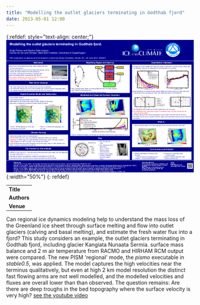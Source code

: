 ```yaml
---
title: "Modelling the outlet glaciers terminating in Godthab fjord"
date: 2013-05-01 12:00
---
```


{:refdef: style="text-align: center;"}
![](/img/applications/fitzner2012poster.png){:width="50%"}
{: refdef}


||
|-
| **Title** | [Modelling the outlet glaciers terminating in Godthab fjord](http://www.gfy.ku.dk/~fitzner/2012-06_IGS.pdf) |
| **Authors** | [Antje Fitzner](http://www.gfy.ku.dk/~fitzner/) and Dorthe Dahl-Jensen, Centre for Ice and Climate, Copenhagen |
| **Venue** | [IGS 2012 Fairbanks](http://glaciers.gi.alaska.edu/events/igs2012) |

Can regional ice dynamics modeling help to understand the mass loss of the Greenland ice sheet through surface melting and flow into outlet glaciers (calving and basal melting), and estimate the fresh water flux into a fjord? This study considers an example, the outlet glaciers terminating in Godthab fjord, including glacier Kangiata Nunaata Sermia. surface mass balance and 2 m air temperature from RACMO and HIRHAM RCM output were compared. The new PISM 'regional' mode, the *pismo* executable in *stable0.5*, was applied. The model captures the high velocities near the terminus qualitatively, but even at high 2 km model resolution the distinct fast flowing arms are not well modelled, and the modelled velocities and fluxes are overall lower than than observed. The question remains: Are there are deep troughs in the bed topography where the surface velocity is very high?
[see the youtube video](http://www.youtube.com/watch?feature=player_embedded&v=hbmzSFbMyXU) 

